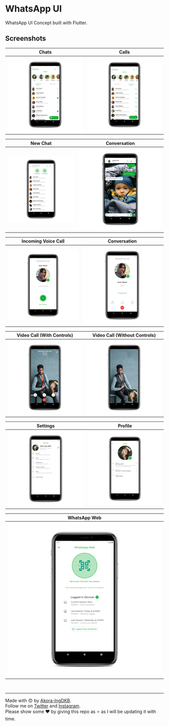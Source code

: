 # WhatsApp UI

WhatsApp UI Concept built with Flutter.

## Screenshots
| Chats | Calls |
| :---: | :---: |
| <img src="assets/shots/chats.png"> | <img src="assets/shots/calls.png"> |

| New Chat | Conversation |
| :---: | :---: |
| <img src="assets/shots/new_chat.png"> | <img src="assets/shots/convo.png"> |

| Incoming Voice Call | Conversation |
| :---: | :---: |
| <img src="assets/shots/incoming_voice_call.png"> | <img src="assets/shots/ongoing_voice_call.png"> |

| Video Call (With Controls) | Video Call (Without Controls) |
| :---: | :---: |
| <img src="assets/shots/video_call_controls.png"> | <img src="assets/shots/video_call_no_controls.png"> |

| Settings | Profile |
| :---: | :---: |
| <img src="assets/shots/settings.png"> | <img src="assets/shots/profile.png"> |

| WhatsApp Web |
| :---: |
| <img src="assets/shots/whatsapp_web.png"> |


<br>
<hr>

Made with :heart_eyes: by [Akora-IngDKB](https://github.com/Akora-IngDKB).  
Follow me on [Twitter](https://twitter.com/Akora_IngDKB) and [Instagram](https://www.instagram.com/akora_ingdkb/).     
Please show some :heart: by giving this repo as :star: as I will be updating it with time.  
